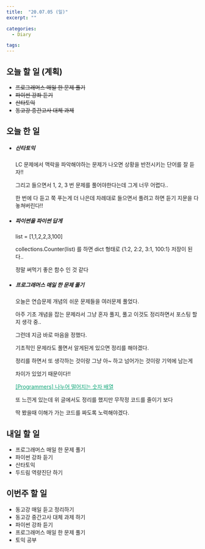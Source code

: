 ```yaml
---
title:  "20.07.05 (일)"
excerpt: ""

categories:
  - Diary

tags:
---
```


## 오늘 할 일 (계획)

- ~~프로그래머스 매일 한 문제 풀기~~
- ~~파이썬 강좌 듣기~~
- ~~산타토익~~
- ~~동고강 중간고사 대체 과제~~

## 오늘 한 일

- ##### 산타토익

  LC 문제에서 맥락을 파악해야하는 문제가 나오면 상황을 반전시키는 단어를 잘 듣자!!

  그리고 들으면서 1, 2, 3 번 문제를 풀어야한다는데 그게 너무 어렵다..

  한 번에 다 듣고 쭉 푸는게 더 나은데 차례대로 들으면서 풀려고 하면 듣기 지문을 다 놓쳐버린다!!

- ##### 파이썬을 파이썬 답게

  list = [1,1,2,2,3,100]

  collections.Counter(list) 를 하면 dict 형태로 {1:2, 2:2, 3:1, 100:1} 저장이 된다..

  정말 써먹기 좋은 함수 인 것 같다

- ##### 프로그래머스 매일 한 문제 풀기

  오늘은 연습문제 개념의 쉬운 문제들을 여러문제 풀었다.

  아주 기초 개념을 잡는 문제라서 그냥 혼자 풀지, 풀고 이것도 정리하면서 포스팅 할지 생각 중..

  그런데 지금 바로 마음을 정했다.

  기초적인 문제라도 풀면서 알게된게 있으면 정리를 해야겠다.

  정리를 하면서 또 생각하는 것이랑 그냥 아~ 하고 넘어가는 것이랑 기억에 남는게

  차이가 있었기 때문이다!!

  <a href="https://nam-ki-bok.github.io/quiz/Quiz_Division/" style="color:#0FA678">[Programmers] 나누어 떨어지는 숫자 배열</a>

  또 느낀게 있는데 위 글에서도 정리를 했지만 무작정 코드를 줄이기 보다

  딱 봤을때 이해가 가는 코드를 짜도록 노력해야겠다.

## 내일 할 일

- 프로그래머스 매일 한 문제 풀기
- 파이썬 강좌 듣기
- 산타토익
- 두드림 역량진단 하기

## 이번주 할 일

- 동고강 매일 듣고 정리하기
- 동고강 중간고사 대체 과제 하기
- 파이썬 강좌 듣기
- 프로그래머스 매일 한 문제 풀기
- 토익 공부
